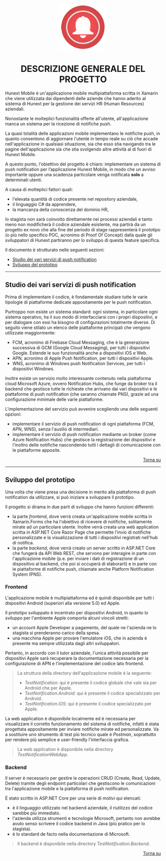 <div align="center"> 
<img src="Images/_icon.png" alt="Immagine dell'icona"/>

# DESCRIZIONE GENERALE DEL PROGETTO
</div>

Hunext Mobile è un'applicazione mobile multipiattaforma scritta in Xamarin che viene utilizzata dai dipendenti delle aziende che hanno aderito al sistema di Hunext per la gestione dei 
servizi HR (Human Resources) aziendali.

Nonostante le molteplici funzionalità offerte all'utente, all'applicazione manca un sistema per la ricezione di notifiche push.

La quasi totalità delle applicazioni mobile implementano le notifiche push, in quanto consentono di aggiornare l'utente in tempo reale su ciò che accade nell'applicazione in qualsiasi 
situazione, sia che esso stia navigando tra le pagine dell'applicazione sia che stia svolgendo altre attività al di fuori di Hunext Mobile.

A questo punto, l'obiettivo del progetto è chiaro: implementare un sistema di push notification per l’applicazione Hunext Mobile, in modo che un avviso importante oppure una scadenza particolare 
venga notificata __solo__ a determinati utenti.

A causa di molteplici fattori quali:
- l'elevata quantità di codice presente nel repository aziendale,
- il linguaggio C# da apprendere,
- la mancanza della conoscenza del dominio HR, 

lo stagista non sarà coinvolto direttamente nei processi aziendali e tanto meno non modificherà il codice aziendale esistente, ma partirà da un progetto ex novo che alla fine del periodo di stage rappresenterà il prototipo (o più nello specifico POC, acronimo di Proof Of Concept) dalla quale gli sviluppatori di Hunext partiranno per lo sviluppo di questa feature specifica. 

Il documento è strutturato nelle seguenti sezioni:

- [Studio dei vari servizi di push notification](#studio-dei-vari-servizi-di-push-notification)
- [Sviluppo del prototipo](#sviluppo-del-prototipo)

---

## Studio dei vari servizi di push notification

Prima di implementare il codice, è fondamentale studiare tutte le varie tipologie di piattaforme dedicate appositamente per le push notification.

Purtroppo non esiste un sistema standard: ogni sistema, in particolare ogni sistema operativo, ha il suo modo di interfacciarsi con i propri dispositivi, e per dialogare con essi ha bisogno di configurazioni totalmente diverse.
Di seguito viene stilato un elenco delle piattaforme principali che vengono utilizzate maggiormente:

- FCM, acronimo di Firebase Cloud Messaging, che è la generazione successiva di GCM (Google Cloud Messaging), per tutti i dispositivi Google. Estende le suo funzionalità anche a dispositivi iOS e Web.
- APN, acronimo di Apple Push Notification, per tutti i dispositivi Apple.
- WNS, acronimo di Windows push Notification Services, per tutti i dispositivi Windows.

Inoltre esiste un servizio molto interessante contenuto nella piattaforma cloud Microsoft Azure, ovvero Notification Hubs, che funge da broker tra il backend che gestisce tutte le richieste che arrivano dai vari dispositivi e le piattaforme di push notification (che saranno chiamate PNS), grazie ad una configurazione minimale delle varie piattaforme.

L'implementazione del servizio può avvenire scegliendo una delle seguenti opzioni:
- implementare il servizio di push notification di ogni piattaforma (FCM, APN, WNS), senza l'ausilio di intermediari.
- implementare il servizio di push notification mediante un broker (come Azure Notification Hubs) che gestisce la registrazione dei dispositivi e l'inoltro delle notifiche nascondendo tutti i dettagli di comunicazione con le piattaforme apposite.

<div align="right">

[Torna su](#descrizione-generale-del-progetto)
</div>

---

## Sviluppo del prototipo

Una volta che viene presa una decisione in merito alla piattaforma di push notification da utilizzare, si può iniziare a sviluppare il prototipo.

Il progetto si dirama in due parti di sviluppo che hanno funzioni differenti:
- la parte *frontend*, dove verrà creata un'applicazione mobile scritta in Xamarin.Forms che ha l'obiettivo di ricevere di notifiche, solitamente mirate ad un particolare utente. 
Inoltre verrà creata una web application scritta in ASP.NET Core Razor Page che permette l'invio di notifiche personalizzate e la visualizzazione di tutti i dispositivi registrati nell'hub di notifica.
- la parte *backend*, dove verrà creato un server scritto in ASP.NET Core che fungerà da API Web REST, che servono per interagire in parte con l'applicazione mobile (p.e. per inviare i dati di registrazione di un dispositivo al backend, che poi si occuperà di elaborarli) e in parte con le piattaforme di notifiche push, chiamate anche Platform Notification System (PNS).

### Frontend

L'applicazione mobile è multipiattaforma ed è quindi disponibile per tutti i dispositivi Android (superiori alla versione 5.0) ed Apple.

Il prototipo sviluppato è incentrato per dispositivi Android, in quanto lo sviluppo per l'ambiente Apple comporta alcuni vincoli stretti:

- un account Apple Developer a pagamento, del quale ne l'azienda ne lo stagista si prenderanno carico della spesa.
- una macchina Apple per provare l'emulatore iOS, che in azienda è presente ma sempre utilizzata dagli altri sviluppatori.

Pertanto, in accordo con il tutor aziendale, l'unica attività possibile per dispositivi Apple sarà recuperare la documentazione necessaria per la configurazione di APN e l'implementazione del codice lato frontend.

> La struttura della directory dell'applicazione mobile è la seguente:
> 
> - *TestNotification*: qui è presente il codice globale che vale sia per Android che per Apple.
> - *TestNotification.Android*: qui è presente il codice specializzato per Android.
> - *TestNotification.iOS*: qui è presente il codice specializzato per Apple.

La web application è disponibile localmente ed è necessaria per visualizzare il corretto funzionamento del sistema di notifiche, infatti è stata progettata appositamente per inviare notifiche mirate ed personalizzate.
Va a sostituire uno strumento di test più tecnico quale è *Postman*, soprattutto per rendere più semplice e user-friendly l'interfaccia grafica.

> La web application è disponibile nella directory *TestNotificationWebApp*.

### Backend

Il server è necessario per gestire le operazioni CRUD (Create, Read, Update, Delete) tramite degli endpoint particolari che gestiscono le comunicazioni tra l'applicazione mobile e la piattaforma di push notification.

È stato scritto in ASP.NET Core per una serie di motivi qui elencati:

- è il linguaggio utilizzato nel backend aziendale, il riutilizzo del codice sarebbe più immediato.
- l'azienda utilizza strumenti e tecnologie Microsoft, pertanto non avrebbe avuto senso scrivere il codice backend in Java (più pratico per lo stagista).
- è lo standard de facto nella documentazione di Microsoft.

> Il backend è disponibile nella directory *TestNotification.Backend*.

<div align="right">

[Torna su](#descrizione-generale-del-progetto)
</div>
